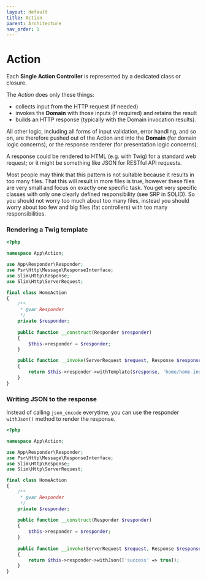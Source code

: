 ```yaml
---
layout: default
title: Action
parent: Architecture
nav_order: 1
---
```


# Action

Each **Single Action Controller** is represented by a dedicated class or closure.

The *Action* does only these things:

* collects input from the HTTP request (if needed)
* invokes the **Domain** with those inputs (if required) and retains the result
* builds an HTTP response (typically with the Domain invocation results).

All other logic, including all forms of input validation, error handling, and so on, 
are therefore pushed out of the Action and into the **Domain** 
(for domain logic concerns), or the response renderer (for presentation logic concerns). 

A response could be rendered to HTML (e.g. with Twig) for a standard web request; or 
it might be something like JSON for RESTful API requests.

Most people may think that this pattern is not suitable because it results in too many files.
That this will result in more files is true, however these files are very small and focus on
exactly one specific task. You get very specific classes with only one clearly defined responsibility
(see SRP in SOLID). So you should not worry too much about too many files, instead you should worry
about too few and big files (fat controllers) with too many responsibilities.

### Rendering a Twig template

```php
<?php

namespace App\Action;

use App\Responder\Responder;
use Psr\Http\Message\ResponseInterface;
use Slim\Http\Response;
use Slim\Http\ServerRequest;

final class HomeAction
{
    /**
     * @var Responder
     */
    private $responder;
    
    public function __construct(Responder $responder)
    {
        $this->responder = $responder;
    }

    public function __invoke(ServerRequest $request, Response $response): ResponseInterface
    {
        return $this->responder->withTemplate($response, 'home/home-index.twig');
    }
}
```

### Writing JSON to the response

Instead of calling `json_encode` everytime, you can use the responder `withJson()` method to render the response.

```php
<?php

namespace App\Action;

use App\Responder\Responder;
use Psr\Http\Message\ResponseInterface;
use Slim\Http\Response;
use Slim\Http\ServerRequest;

final class HomeAction
{
    /**
     * @var Responder
     */
    private $responder;
    
    public function __construct(Responder $responder)
    {
        $this->responder = $responder;
    }
    
    public function __invoke(ServerRequest $request, Response $response): ResponseInterface
    {
        return $this->responder->withJson(['success' => true]);
    }
}
```
